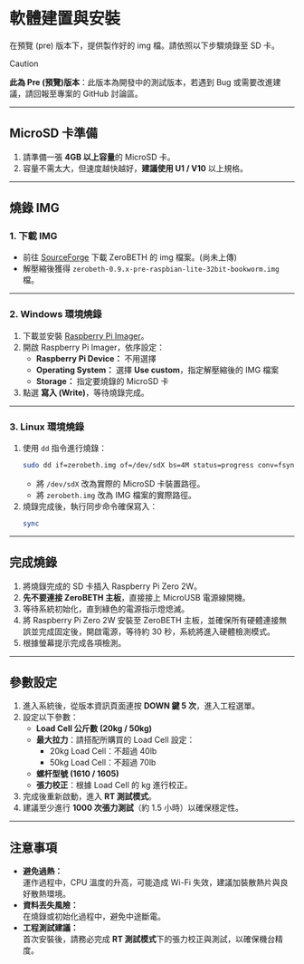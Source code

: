 # 軟體建置與安裝

在預覽 (pre) 版本下，提供製作好的 img 檔。請依照以下步驟燒錄至 SD 卡。

> [!CAUTION]  
> **此為 Pre (預覽)版本**：此版本為開發中的測試版本，若遇到 Bug 或需要改進建議，請回報至專案的 GitHub 討論區。  
---

## MicroSD 卡準備

1. 請準備一張 **4GB 以上容量**的 MicroSD 卡。  
2. 容量不需太大，但速度越快越好，**建議使用 U1 / V10** 以上規格。  

---

## 燒錄 IMG

### 1. 下載 IMG

- 前往 [SourceForge](https://sourceforge.net/) 下載 ZeroBETH 的 img 檔案。(尚未上傳)
- 解壓縮後獲得 `zerobeth-0.9.x-pre-raspbian-lite-32bit-bookworm.img` 檔。  

---

### 2. Windows 環境燒錄

1. 下載並安裝 [Raspberry Pi Imager](https://www.raspberrypi.com/software/)。
2. 開啟 Raspberry Pi Imager，依序設定：  
   - **Raspberry Pi Device：** 不用選擇  
   - **Operating System：** 選擇 **Use custom**，指定解壓縮後的 IMG 檔案  
   - **Storage：** 指定要燒錄的 MicroSD 卡  
3. 點選 **寫入 (Write)**，等待燒錄完成。  

---

### 3. Linux 環境燒錄

1. 使用 `dd` 指令進行燒錄：  
   ```bash
   sudo dd if=zerobeth.img of=/dev/sdX bs=4M status=progress conv=fsync
   ```
   - 將 `/dev/sdX` 改為實際的 MicroSD 卡裝置路徑。  
   - 將 `zerobeth.img` 改為 IMG 檔案的實際路徑。  
2. 燒錄完成後，執行同步命令確保寫入：  
   ```bash
   sync
   ```  

---

## 完成燒錄

1. 將燒錄完成的 SD 卡插入 Raspberry Pi Zero 2W。  
2. **先不要連接 ZeroBETH 主板**，直接接上 MicroUSB 電源線開機。  
3. 等待系統初始化，直到綠色的電源指示燈熄滅。  
4. 將 Raspberry Pi Zero 2W 安裝至 ZeroBETH 主板，並確保所有硬體連接無誤並完成固定後，開啟電源，等待約 30 秒，系統將進入硬體檢測模式。  
5. 根據螢幕提示完成各項檢測。  

---

## 參數設定

1. 進入系統後，從版本資訊頁面連按 **DOWN 鍵 5 次**，進入工程選單。  
2. 設定以下參數：  
   - **Load Cell 公斤數 (20kg / 50kg)**  
   - **最大拉力**：請搭配所購買的 Load Cell 設定：  
     - 20kg Load Cell：不超過 40lb  
     - 50kg Load Cell：不超過 70lb
   - **螺杆型號 (1610 / 1605)**  
   - **張力校正**：根據 Load Cell 的 kg 進行校正。  
3. 完成後重新啟動，進入 **RT 測試模式**。  
4. 建議至少進行 **1000 次張力測試**（約 1.5 小時）以確保穩定性。  

---

## 注意事項

- **避免過熱：**  
  運作過程中，CPU 溫度的升高，可能造成 Wi-Fi 失效，建議加裝散熱片與良好散熱環境。  
- **資料丟失風險：**  
  在燒錄或初始化過程中，避免中途斷電。  
- **工程測試建議：**  
  首次安裝後，請務必完成 **RT 測試模式**下的張力校正與測試，以確保機台精度。  
